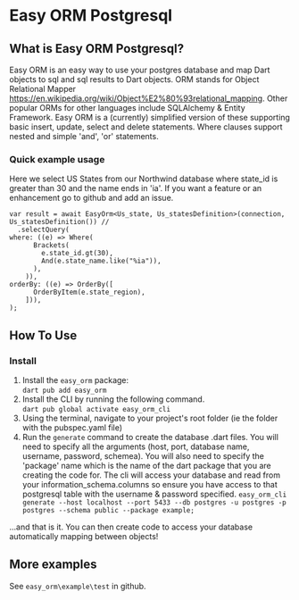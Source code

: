 # Easy ORM Postgresql

## What is Easy ORM Postgresql?
Easy ORM is an easy way to use your postgres database and map Dart objects to sql and sql results to Dart objects.  ORM stands for Object Relational Mapper https://en.wikipedia.org/wiki/Object%E2%80%93relational_mapping.  Other popular ORMs for other languages include SQLAlchemy & Entity Framework.  Easy ORM is a (currently) simplified version of these supporting basic insert, update, select and delete statements.  Where clauses support nested and simple 'and', 'or' statements. 

### Quick example usage
Here we select US States from our Northwind database where state_id is greater than 30 and the name ends in 'ia'.  If you want a feature or an enhancement go to github and add an issue.
```
var result = await EasyOrm<Us_state, Us_statesDefinition>(connection, Us_statesDefinition()) //
  .selectQuery(
where: ((e) => Where(
      Brackets(
        e.state_id.gt(30),
        And(e.state_name.like("%ia")),
      ),
    )),
orderBy: ((e) => OrderBy([
      OrderByItem(e.state_region),
    ])),
);
```

## How To Use
### Install
1. Install the `easy_orm` package:   
`dart pub add easy_orm`
2. Install the CLI by running the following command.  
`dart pub global activate easy_orm_cli`
3. Using the terminal, navigate to your project's root folder (ie the folder with the pubspec.yaml file)
4. Run the `generate` command to create the database .dart files.  You will need to specify all the arguments (host, port, database name, username, password, schemea).  You will also need to specify the 'package' name which is the name of the dart package that you are creating the code for.  The cli will access your database and read from your information_schema.columns so ensure you have access to that postgresql table with the username & password specified.
`easy_orm_cli generate --host localhost --port 5433 --db postgres -u postgres -p postgres --schema public --package example;`

...and that is it.  You can then create code to access your database automatically mapping between objects!

## More examples
See `easy_orm\example\test` in github.